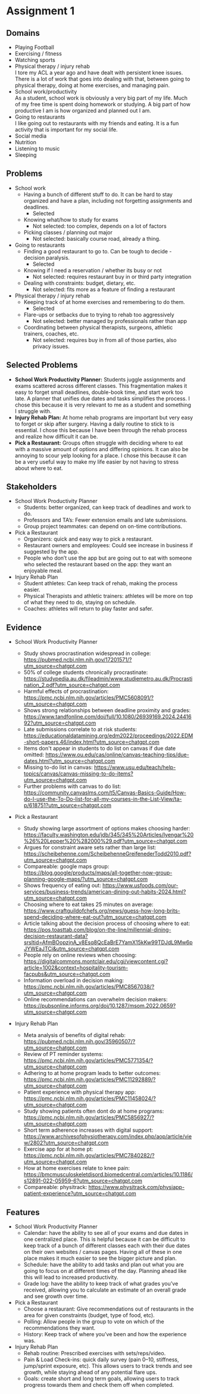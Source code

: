 # Assignment 1
## Domains
- Playing Football
- Exercising / fitness
- Watching sports
- Physical therapy / injury rehab  
  I tore my ACL a year ago and have dealt with persistent knee issues. There is a lot of work that goes into dealing with that, between going to physical therapy, doing at home exercises, and managing pain. 
- School work/productivity  
  As a student, school work is obviously a very big part of my life. Much of my free time is spent doing homework or studying. A big part of how productive I am is how organized and planned out I am.
- Going to restaurants  
  I like going out to restaurants with my friends and eating.  It is a fun activity that is important for my social life.
- Social media
- Nutrition
- Listening to music
- Sleeping


## Problems
- School work
  - Having a bunch of different stuff to do. It can be hard to stay organized and have a plan, including not forgetting assignments and deadlines.
    - Selected
  - Knowing what/how to study for exams
    - Not selected: too complex, depends on a lot of factors
  - Picking classes / planning out major
    - Not selected: basically course road, already a thing. 
- Going to restaurants
  - Finding a good restaurant to go to. Can be tough to decide - decision paralysis.
    - Selected
  - Knowing if I need a reservation / whether its busy or not
    - Not selected: requires restaurant buy in or third party integration
  - Dealing with constraints: budget, dietary, etc.
    - Not selected: fits more as a feature of finding a restaurant
- Physical therapy / injury rehab
  - Keeping track of at home exercises and remembering to do them. 
    - Selected
  - Flare-ups or setbacks due to trying to rehab too aggressively
    - Not selected: better managed by professionals rather than app
  - Coordinating between physical therapists, surgeons, athletic trainers, coaches, etc. 
    - Not selected: requires buy in from all of those parties, also privacy issues.


## Selected Problems
- **School Work Productivity Planner:** Students juggle assignments and exams scattered across different classes. This fragmentation makes it easy to forget small deadlines, double-book time, and start work too late. A planner that unifies due dates and tasks simplifies the process. I chose this because it is very relevant to me as a student and something I struggle with.
- **Injury Rehab Plan:** At home rehab programs are important but very easy to forget or skip after surgery. Having a daily routine to stick to is essential. I chose this because I have been through the rehab process and realize how difficult it can be.
- **Pick a Restaurant:** Groups often struggle with deciding where to eat with a massive amount of options and differing opinions. It can also be annoying to scour yelp looking for a place. I chose this because it can be a very useful way to make my life easier by not having to stress about where to eat.


## Stakeholders
- School Work Productivity Planner
  - Students: better organized, can keep track of deadlines and work to do.
  - Professors and TA’s: Fewer extension emails and late submissions.
  - Group project teammates: can depend on on-time contributions.
- Pick a Restaurant
  - Organizers: quick and easy way to pick a restaurant.
  - Restaurant owners and employees: Could see increase in business if suggested by the app.
  - People who don’t use the app but are going out to eat with someone who selected the restaurant based on the app: they want an enjoyable meal.
- Injury Rehab Plan
  - Student athletes: Can keep track of rehab, making the process easier.
  - Physical Therapists and athletic trainers: athletes will be more on top of what they need to do, staying on schedule.
  - Coaches: athletes will return to play faster and safer.

## Evidence
- School Work Productivity Planner
  - Study shows procrastination widespread in college: https://pubmed.ncbi.nlm.nih.gov/17201571/?utm_source=chatgpt.com
  - 50% of college students chronically procrastinate: https://studypedia.au.dk/fileadmin/www.studiemetro.au.dk/Procrastination_2.pdf?utm_source=chatgpt.com
  - Harmful effects of procrastination:  
    https://pmc.ncbi.nlm.nih.gov/articles/PMC5608091/?utm_source=chatgpt.com
  - Shows strong relationships between deadline proximity and grades: https://www.tandfonline.com/doi/full/10.1080/26939169.2024.2441692?utm_source=chatgpt.com
  - Late submissions correlate to at risk students: https://educationaldatamining.org/edm2022/proceedings/2022.EDM-short-papers.46/index.html?utm_source=chatgpt.com
  - Items don't appear in students to do list on canvas if due date omitted: https://www.ou.edu/cas/online/canvas-teaching-tips/due-dates.html?utm_source=chatgpt.com
  - Missing to-do list in canvas: https://www.usu.edu/teach/help-topics/canvas/canvas-missing-to-do-items?utm_source=chatgpt.com
  - Further problems with canvas to do list: https://community.canvaslms.com/t5/Canvas-Basics-Guide/How-do-I-use-the-To-Do-list-for-all-my-courses-in-the-List-View/ta-p/618751?utm_source=chatgpt.com

- Pick a Restaurant
  - Study showing large assortment of options makes choosing harder: https://faculty.washington.edu/jdb/345/345%20Articles/Iyengar%20%26%20Lepper%20%282000%29.pdf?utm_source=chatgpt.com
  - Argues for constraint aware sets rather than large list: https://scheibehenne.com/ScheibehenneGreifenederTodd2010.pdf?utm_source=chatgpt.com
  - Compareable: google maps group: https://blog.google/products/maps/all-together-now-group-planning-google-maps/?utm_source=chatgpt.com
  - Shows frequency of eating out: https://www.usfoods.com/our-services/business-trends/american-dining-out-habits-2024.html?utm_source=chatgpt.com
  - Choosing where to eat takes 25 minutes on average: https://www.craftguildofchefs.org/news/guess-how-long-brits-spend-deciding-where-eat-out?utm_source=chatgpt.com
  - Article talking about the decision process of choosing where to eat: https://pos.toasttab.com/blog/on-the-line/millennial-dining-decision-restaurant-data?srsltid=AfmBOopzjnA_v8Esq8QcEaBrE7YamX15kKw99TDJdL9Mw6pJYWEaJTCi&utm_source=chatgpt.com
  - People rely on online reviews when choosing: https://digitalcommons.montclair.edu/cgi/viewcontent.cgi?article=1002&context=hospitality-tourism-facpubs&utm_source=chatgpt.com
  - Information overload in decision making: https://pmc.ncbi.nlm.nih.gov/articles/PMC8567038/?utm_source=chatgpt.com
  - Online recommendations can overwhelm decision makers: https://pubsonline.informs.org/doi/10.1287/msom.2022.0659?utm_source=chatgpt.com

- Injury Rehab Plan
  - Meta analysis of benefits of digital rehab: https://pubmed.ncbi.nlm.nih.gov/35960507/?utm_source=chatgpt.com
  - Review of PT reminder systems: https://pmc.ncbi.nlm.nih.gov/articles/PMC5771354/?utm_source=chatgpt.com
  - Adhering to at home program leads to better outcomes:  
    https://pmc.ncbi.nlm.nih.gov/articles/PMC11292889/?utm_source=chatgpt.com
  - Patient experience with physical therapy app: https://pmc.ncbi.nlm.nih.gov/articles/PMC11458024/?utm_source=chatgpt.com
  - Study showing patients often dont do at home programs: https://pmc.ncbi.nlm.nih.gov/articles/PMC5856927/?utm_source=chatgpt.com
  - Short term adherence increases with digital support: https://www.archivesofphysiotherapy.com/index.php/aop/article/view/2802?utm_source=chatgpt.com
  - Exercise app for at home pt: https://pmc.ncbi.nlm.nih.gov/articles/PMC7840282/?utm_source=chatgpt.com
  - How at home exercises relate to knee pain: https://bmcmusculoskeletdisord.biomedcentral.com/articles/10.1186/s12891-022-05959-6?utm_source=chatgpt.com
  - Compareable: physitrack: https://www.physitrack.com/physiapp-patient-experience?utm_source=chatgpt.com


## Features
- School Work Productivity Planner
  - Calendar: have the ability to see all of your exams and due dates in one centralized place. This is helpful because it can be difficult to keep track of a bunch of different classes each with their due dates on their own websites / canvas pages. Having all of these in one place makes it much easier to see the bigger picture and plan.
  - Schedule: have the ability to add tasks and plan out what you are going to focus on at different times of the day. Planning ahead like this will lead to increased productivity.
  - Grade log: have the ability to keep track of what grades you’ve received, allowing you to calculate an estimate of an overall grade and see growth over time.
- Pick a Restaurant
  - Choose a restaurant: Give recommendations out of restaurants in the area for given constraints (budget, type of food, etc).
  - Polling: Allow people in the group to vote on which of the recommendations they want.
  - History: Keep track of where you’ve been and how the experience was.
- Injury Rehab Plan
  - Rehab routine: Prescribed exercises with sets/reps/video.
  - Pain & Load Check-ins: quick daily survey (pain 0–10, stiffness, jump/sprint exposure, etc). This allows users to track trends and see growth, while staying ahead of any potential flare ups.
  - Goals: create short and long term goals, allowing users to track progress towards them and check them off when completed.
